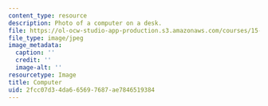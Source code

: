 ```yaml
---
content_type: resource
description: Photo of a computer on a desk.
file: https://ol-ocw-studio-app-production.s3.amazonaws.com/courses/15-358-the-software-business-fall-2005/2fcc07d34da665697687ae7846519384_chp_computer.jpg
file_type: image/jpeg
image_metadata:
  caption: ''
  credit: ''
  image-alt: ''
resourcetype: Image
title: Computer
uid: 2fcc07d3-4da6-6569-7687-ae7846519384
---
```

